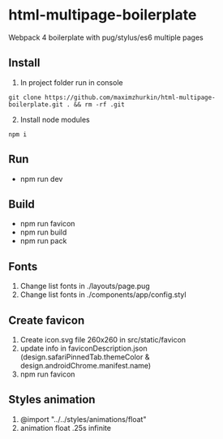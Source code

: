 # html-multipage-boilerplate
Webpack 4 boilerplate with pug/stylus/es6 multiple pages

## Install
1. In project folder run in console
```
git clone https://github.com/maximzhurkin/html-multipage-boilerplate.git . && rm -rf .git
```
2. Install node modules
```
npm i
```

## Run
- npm run dev

## Build
- npm run favicon
- npm run build
- npm run pack

## Fonts
1) Change list fonts in ./layouts/page.pug
2) Change list fonts in ./components/app/config.styl

## Create favicon
1) Create icon.svg file 260x260 in src/static/favicon
2) update info in faviconDescription.json (design.safariPinnedTab.themeColor & design.androidChrome.manifest.name)
3) npm run favicon

## Styles animation
1) @import "../../styles/animations/float"
2) animation float .25s infinite
